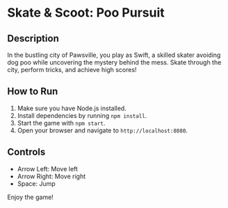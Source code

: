 # Skate & Scoot: Poo Pursuit

## Description

In the bustling city of Pawsville, you play as Swift, a skilled skater avoiding dog poo while uncovering the mystery behind the mess. Skate through the city, perform tricks, and achieve high scores!

## How to Run

1. Make sure you have Node.js installed.
2. Install dependencies by running `npm install`.
3. Start the game with `npm start`.
4. Open your browser and navigate to `http://localhost:8080`.

## Controls

- Arrow Left: Move left
- Arrow Right: Move right
- Space: Jump

Enjoy the game!
